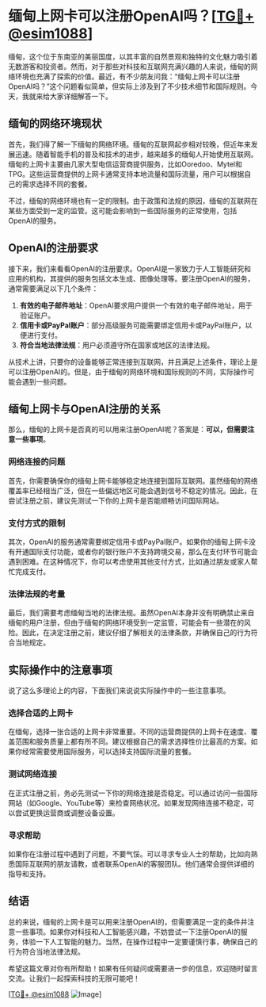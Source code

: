 # 缅甸上网卡可以注册OpenAI吗？[[TG💪+ @esim1088](https://t.me/s/esim1088)]

缅甸，这个位于东南亚的美丽国度，以其丰富的自然景观和独特的文化魅力吸引着无数游客和投资者。然而，对于那些对科技和互联网充满兴趣的人来说，缅甸的网络环境也充满了探索的价值。最近，有不少朋友问我：“缅甸上网卡可以注册OpenAI吗？”这个问题看似简单，但实际上涉及到了不少技术细节和国际规则。今天，我就来给大家详细解答一下。

## 缅甸的网络环境现状

首先，我们得了解一下缅甸的网络环境。缅甸的互联网起步相对较晚，但近年来发展迅速。随着智能手机的普及和技术的进步，越来越多的缅甸人开始使用互联网。缅甸的上网卡主要由几家大型电信运营商提供服务，比如Ooredoo、Mytel和TPG。这些运营商提供的上网卡通常支持本地流量和国际流量，用户可以根据自己的需求选择不同的套餐。

不过，缅甸的网络环境也有一定的限制。由于政策和法规的原因，缅甸的互联网在某些方面受到一定的监管。这可能会影响到一些国际服务的正常使用，包括OpenAI的服务。

## OpenAI的注册要求

接下来，我们来看看OpenAI的注册要求。OpenAI是一家致力于人工智能研究和应用的机构，其提供的服务包括文本生成、图像处理等。要注册OpenAI的服务，通常需要满足以下几个条件：

1. **有效的电子邮件地址**：OpenAI要求用户提供一个有效的电子邮件地址，用于验证账户。
2. **信用卡或PayPal账户**：部分高级服务可能需要绑定信用卡或PayPal账户，以便进行支付。
3. **符合当地法律法规**：用户必须遵守所在国家或地区的法律法规。

从技术上讲，只要你的设备能够正常连接到互联网，并且满足上述条件，理论上是可以注册OpenAI的。但是，由于缅甸的网络环境和国际规则的不同，实际操作可能会遇到一些问题。

## 缅甸上网卡与OpenAI注册的关系

那么，缅甸的上网卡是否真的可以用来注册OpenAI呢？答案是：**可以，但需要注意一些事项**。

### 网络连接的问题

首先，你需要确保你的缅甸上网卡能够稳定地连接到国际互联网。虽然缅甸的网络覆盖率已经相当广泛，但在一些偏远地区可能会遇到信号不稳定的情况。因此，在尝试注册之前，建议先测试一下你的上网卡是否能顺畅访问国际网站。

### 支付方式的限制

其次，OpenAI的服务通常需要绑定信用卡或PayPal账户。如果你的缅甸上网卡没有开通国际支付功能，或者你的银行账户不支持跨境交易，那么在支付环节可能会遇到困难。在这种情况下，你可以考虑使用其他支付方式，比如通过朋友或家人帮忙完成支付。

### 法律法规的考量

最后，我们需要考虑缅甸当地的法律法规。虽然OpenAI本身并没有明确禁止来自缅甸的用户注册，但由于缅甸的网络环境受到一定监管，可能会有一些潜在的风险。因此，在决定注册之前，建议仔细了解相关的法律条款，并确保自己的行为符合当地规定。

## 实际操作中的注意事项

说了这么多理论上的内容，下面我们来说说实际操作中的一些注意事项。

### 选择合适的上网卡

在缅甸，选择一张合适的上网卡非常重要。不同的运营商提供的上网卡在速度、覆盖范围和服务质量上都有所不同。建议根据自己的需求选择性价比最高的方案。如果你经常需要使用国际服务，可以选择支持国际流量的套餐。

### 测试网络连接

在正式注册之前，务必先测试一下你的网络连接是否稳定。可以通过访问一些国际网站（如Google、YouTube等）来检查网络状况。如果发现网络连接不稳定，可以尝试更换运营商或调整设备设置。

### 寻求帮助

如果你在注册过程中遇到了问题，不要气馁。可以寻求专业人士的帮助，比如向熟悉国际互联网的朋友请教，或者联系OpenAI的客服团队。他们通常会提供详细的指导和支持。

## 结语

总的来说，缅甸的上网卡是可以用来注册OpenAI的，但需要满足一定的条件并注意一些事项。如果你对科技和人工智能感兴趣，不妨尝试一下注册OpenAI的服务，体验一下人工智能的魅力。当然，在操作过程中一定要谨慎行事，确保自己的行为符合当地法律法规。

希望这篇文章对你有所帮助！如果有任何疑问或需要进一步的信息，欢迎随时留言交流。让我们一起探索科技的无限可能吧！

[[TG💪+ @esim1088](https://t.me/s/esim1088) ![Image](https://i.postimg.cc/4NQfJmqS/Snipaste-2025-05-13-00-14-12.png)]